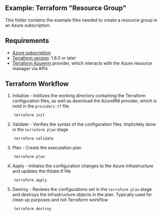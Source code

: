 ## Example: Terraform "Resource Group"

<p>This folder contains the example files needed to create a resource group in an Azure subscription.

## Requirements
* [Azure subscription](https://portal.azure.com)
* [Terraform version](https://www.terraform.io/): 1.6.0 or later
* [Terraform Azurerm](https://registry.terraform.io/providers/hashicorp/azurerm/latest) provider, which interacts with the Azure resource manager via APIs

## Terraform Workflow
1. Initialize - Initilizes the working directory containing the Terraform configuration files, as well as download the AzureRM provider, which is notd in the ```providers.tf``` file
```
    terraform init
```

2. Validate - Verifies the syntax of the configuration files.  Implicitely done in the ```terraform plan``` stage
```
    terraform validate
```
3. Plan - Create the executation plan
```
    terraform plan
```
4. Apply - Initiates the configuration changes to the Azure infrastructure and updates the tfstate.tf file
```
    terraform apply
```
5. Destroy - Reviews the configurations set in the ```terraform plan``` stage and destroys the infrastructure objects in the plan.  Typically used for clean up purposes and not Terraform workflow

```
    terraform destroy
```